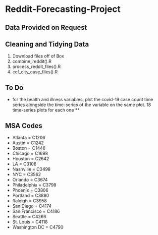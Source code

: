 # Reddit-Forecasting-Project


## Data Provided on Request
## Cleaning and Tidying Data
1. Download files off of Box
2. combine_reddit().R
3. process_reddit_files().R
4. ccf_city_case_files().R

## To Do
* for the health and illness variables, plot the covid-19 case count time series alongside the time-series of the variable on the same plot. 18 time-series plots for each one
** 
## MSA Codes
 - Atlanta = C1206
 - Austin = C1242
 - Boston = C1446
 - Chicago = C1698
 - Houston = C2642
 - LA = C3108
 - Nashville = C3498
 - NYC = C3562
 - Orlando = C3674
 - Philadelphia = C3798
 - Phoenix = C3806
 - Portland = C3890
 - Raleigh = C3958
 - San Diego = C4174
 - San Francisco = C4186
 - Seattle = C4266
 - St. Louis = C4118
 - Washington DC = C4790
